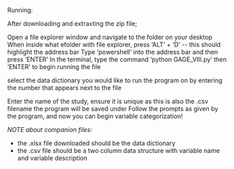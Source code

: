 Running:


After downloading and extraxting the zip file;

Open a file explorer window and navigate to the folder on your desktop
When inside what efolder with file explorer, press ‘ALT’ + ‘D’ -- this should highlight the address bar
Type ‘powershell’ into the address bar and then press ‘ENTER’
In the terminal, type the command ‘python GAGE_VIII.py’ then ‘ENTER’ to begin running  the file

select the data dictionary you would like to run the program on by entering the number that appears next to the file

Enter the name of the study, ensure it is unique as this is also the .csv filename the program will be saved under
Follow the prompts as given by the program, and now you can begin variable categorization!

*NOTE about companion files:*

- the .xlsx file downloaded should be the data dictionary
- the .csv file should be a two column data structure with variable name and variable description
